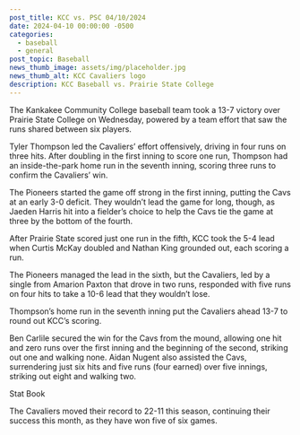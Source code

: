 ```yaml
---
post_title: KCC vs. PSC 04/10/2024
date: 2024-04-10 00:00:00 -0500
categories:
  - baseball
  - general
post_topic: Baseball
news_thumb_image: assets/img/placeholder.jpg
news_thumb_alt: KCC Cavaliers logo
description: KCC Baseball vs. Prairie State College
---
```

The Kankakee Community College baseball team took a 13-7 victory over Prairie State College on Wednesday, powered by a team effort that saw the runs shared between six players.

Tyler Thompson led the Cavaliers’ effort offensively, driving in four runs on three hits. After doubling in the first inning to score one run, Thompson had an inside-the-park home run in the seventh inning, scoring three runs to confirm the Cavaliers’ win.

The Pioneers started the game off strong in the first inning, putting the Cavs at an early 3-0 deficit. They wouldn’t lead the game for long, though, as Jaeden Harris hit into a fielder’s choice to help the Cavs tie the game at three by the bottom of the fourth.

After Prairie State scored just one run in the fifth, KCC took the 5-4 lead when Curtis McKay doubled and Nathan King grounded out, each scoring a run.

The Pioneers managed the lead in the sixth, but the Cavaliers, led by a single from Amarion Paxton that drove in two runs, responded with five runs on four hits to take a 10-6 lead that they wouldn’t lose.

Thompson’s home run in the seventh inning put the Cavaliers ahead 13-7 to round out KCC’s scoring.

Ben Carlile secured the win for the Cavs from the mound, allowing one hit and zero runs over the first inning and the beginning of the second, striking out one and walking none. Aidan Nugent also assisted the Cavs, surrendering just six hits and five runs (four earned) over five innings, striking out eight and walking two.

Stat Book

The Cavaliers moved their record to 22-11 this season, continuing their success this month, as they have won five of six games.